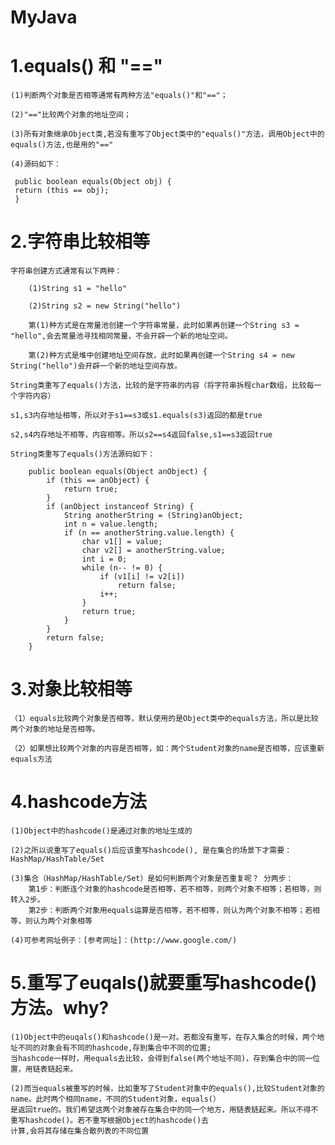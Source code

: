 # MyJava
# 1.equals() 和 "=="

    (1)判断两个对象是否相等通常有两种方法"equals()"和"=="；
 
    (2)"=="比较两个对象的地址空间；
 
    (3)所有对象继承Object类,若没有重写了Object类中的"equals()"方法，调用Object中的equals()方法,也是用的"=="
 
    (4)源码如下： 
   
   ```
    public boolean equals(Object obj) {
    return (this == obj);
    }
   ```

# 2.字符串比较相等
    字符串创建方式通常有以下两种：

        (1)String s1 = "hello"

        (2)String s2 = new String("hello")

        第(1)种方式是在常量池创建一个字符串常量，此时如果再创建一个String s3 = "hello",会去常量池寻找相同常量，不会开辟一个新的地址空间。
        
        第(2)种方式是堆中创建地址空间存放，此时如果再创建一个String s4 = new String("hello")会开辟一个新的地址空间存放。

    String类重写了equals()方法，比较的是字符串的内容（将字符串拆程char数组，比较每一个字符内容）

    s1,s3内存地址相等，所以对于s1==s3或s1.equals(s3)返回的都是true

    s2,s4内存地址不相等，内容相等。所以s2==s4返回false,s1==s3返回true

    String类重写了equals()方法源码如下：

```
    public boolean equals(Object anObject) {
        if (this == anObject) {
            return true;
        }
        if (anObject instanceof String) {
            String anotherString = (String)anObject;
            int n = value.length;
            if (n == anotherString.value.length) {
                char v1[] = value;
                char v2[] = anotherString.value;
                int i = 0;
                while (n-- != 0) {
                    if (v1[i] != v2[i])
                        return false;
                    i++;
                }
                return true;
            }
        }
        return false;
    }
```

# 3.对象比较相等
    （1）equals比较两个对象是否相等，默认使用的是Object类中的equals方法，所以是比较两个对象的地址是否相等。

    （2）如果想比较两个对象的内容是否相等，如：两个Student对象的name是否相等，应该重新equals方法

# 4.hashcode方法
    
    (1)Object中的hashcode()是通过对象的地址生成的
    
    (2)之所以说重写了equals()后应该重写hashcode(), 是在集合的场景下才需要：HashMap/HashTable/Set
 
    (3)集合（HashMap/HashTable/Set）是如何判断两个对象是否重复呢？ 分两步：
        第1步：判断连个对象的hashcode是否相等，若不相等，则两个对象不相等；若相等，则转入2步。
        第2步：判断两个对象用equals运算是否相等，若不相等，则认为两个对象不相等；若相等，则认为两个对象相等
    
    (4)可参考网址例子：[参考网址]：(http://www.google.com/)

# 5.重写了euqals()就要重写hashcode()方法。why?
    (1)Object中的euqals()和hashcode()是一对。若都没有重写，在存入集合的时候，两个地址不同的对象会有不同的hashcode,存到集合中不同的位置;
    当hashcode一样时，用equals去比较，会得到false(两个地址不同)，存到集合中的同一位置，用链表链起来。
    
    (2)而当equals被重写的时候，比如重写了Student对象中的equals(),比较Student对象的name。此时两个相同name，不同的Student对象，equals(）
    是返回true的。我们希望这两个对象被存在集合中的同一个地方，用链表链起来。所以不得不重写hashcode()。若不重写根据Object的hashcode()去
    计算,会将其存储在集合散列表的不同位置